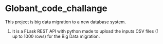 # Globant_code_challange
This project is big data migration to a new database system.

1. It is a FLask REST API with python made to upload the inputs CSV files (1 up to 1000 rows) for the Big Data migration. 
